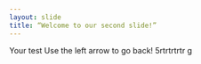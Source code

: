 ```yaml
---
layout: slide
title: “Welcome to our second slide!”
---
```

Your test
Use the left arrow to go back!
5rtrtrtrtr
g

